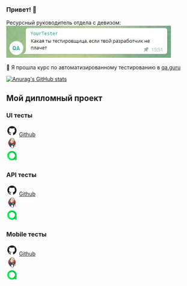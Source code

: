 ### Привет! 👋

Ресурсный руководитель отдела с девизом:
<br>
<img src="img/logo/Девиз.png" width="438" height="85"  alt="Девиз"/>

🌱 Я прошла курс по автоматизированному тестированию в <a target="_blank" href="https://qa.guru/">qa.guru</a>

[![Anurag's GitHub stats](https://github-readme-stats.vercel.app/api?username=NadezhdaVarlamova)](https://github.com/anuraghazra/github-readme-stats)

## Мой дипломный проект

### UI тесты
<img src="img/logo/GitHub.svg" width="30" height="30"  alt="Github"/> <a target="_blank" href="https://github.com/NadezhdaVarlamova/qa_guru_diplom_ui">Github</a>
<br>
<img src="img/logo/Jenkins.svg" width="30" height="30"  alt="Jenkins"/>
<br>
<img src="img/logo/Allure_TO.svg" width="30" height="30"  alt="Allure_TO"/>

### API тесты
<img src="img/logo/GitHub.svg" width="30" height="30"  alt="Github"/> <a target="_blank" href="https://github.com/NadezhdaVarlamova/qa_guru_diplom_api">Github</a>
<br>
<img src="img/logo/Jenkins.svg" width="30" height="30"  alt="Jenkins"/>
<br>
<img src="img/logo/Allure_TO.svg" width="30" height="30"  alt="Allure_TO"/>

### Mobile тесты
<img src="img/logo/GitHub.svg" width="30" height="30"  alt="Github"/> <a target="_blank" href="https://github.com/NadezhdaVarlamova/qa_guru_diplom_mobile">Github</a>
<br>
<img src="img/logo/Jenkins.svg" width="30" height="30"  alt="Jenkins"/>
<br>
<img src="img/logo/Allure_TO.svg" width="30" height="30"  alt="Allure_TO"/>

<!--
**NadezhdaVarlamova/NadezhdaVarlamova** is a ✨ _special_ ✨ repository because its `README.md` (this file) appears on your GitHub profile.

Here are some ideas to get you started:

- 🔭 I’m currently working on ...
- 🌱 I’m currently learning ...
- 👯 I’m looking to collaborate on ...
- 🤔 I’m looking for help with ...
- 💬 Ask me about ...
- 📫 How to reach me: ...
- 😄 Pronouns: ...
- ⚡ Fun fact: ...
-->
